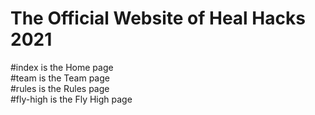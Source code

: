 <h1>The Official Website of Heal Hacks 2021</h1>
#index is the Home page<br>
#team is the Team page<br>
#rules is the Rules page<br>
#fly-high is the Fly High page<br>

